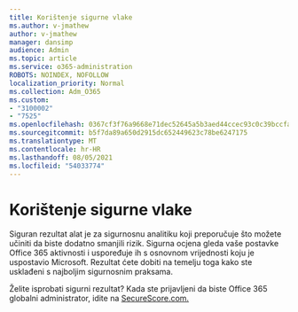 ```yaml
---
title: Korištenje sigurne vlake
ms.author: v-jmathew
author: v-jmathew
manager: dansimp
audience: Admin
ms.topic: article
ms.service: o365-administration
ROBOTS: NOINDEX, NOFOLLOW
localization_priority: Normal
ms.collection: Adm_O365
ms.custom:
- "3100002"
- "7525"
ms.openlocfilehash: 0367cf3f76a9668e71dec52645a5b3aed44ccec93c0c39bccfa883212009633b
ms.sourcegitcommit: b5f7da89a650d2915dc652449623c78be6247175
ms.translationtype: MT
ms.contentlocale: hr-HR
ms.lasthandoff: 08/05/2021
ms.locfileid: "54033774"
---
```

# <a name="use-securescore"></a>Korištenje sigurne vlake

Siguran rezultat alat je za sigurnosnu analitiku koji preporučuje što možete učiniti da biste dodatno smanjili rizik. Sigurna ocjena gleda vaše postavke Office 365 aktivnosti i uspoređuje ih s osnovnom vrijednosti koju je uspostavio Microsoft. Rezultat ćete dobiti na temelju toga kako ste usklađeni s najboljim sigurnosnim praksama.

Želite isprobati sigurni rezultat? Kada ste prijavljeni da biste Office 365 globalni administrator, idite na [SecureScore.com.](https://securescore.office.com/)
